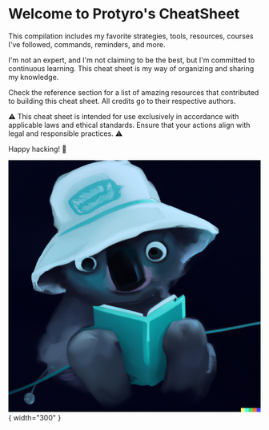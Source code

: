 # Welcome to Protyro's CheatSheet

This compilation includes my favorite strategies, tools, resources, courses I've followed, commands, reminders, and more.

I'm not an expert, and I'm not claiming to be the best, but I'm committed to continuous learning. This cheat sheet is my way of organizing and sharing my knowledge.

Check the reference section for a list of amazing resources that contributed to building this cheat sheet. All credits go to their respective authors.

:warning: This cheat sheet is intended for use exclusively in accordance with applicable laws and ethical standards. Ensure that your actions align with legal and responsible practices. :warning:

Happy hacking! :partying_face:

![Koala](koala.png){ width="300" }